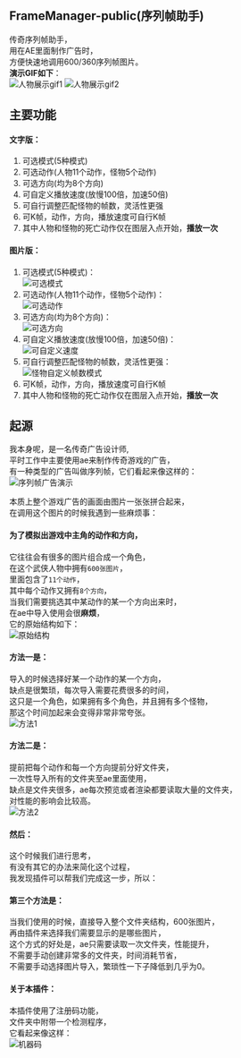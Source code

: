 ## FrameManager-public(序列帧助手)
传奇序列帧助手，  
用在AE里面制作广告时，  
方便快速地调用600/360序列帧图片。  
**演示GIF如下**：  
![人物展示gif1](https://user-images.githubusercontent.com/40317014/212536346-e855bd23-252b-4411-aad7-7b15d4d841b5.gif)
![人物展示gif2](https://user-images.githubusercontent.com/40317014/212536347-4396be4c-14b6-42c2-a3c1-5e7aa42ac9e7.gif)

## 主要功能
#### 文字版：  
1.    可选模式(5种模式)  
2.    可选动作(人物11个动作，怪物5个动作)  
3.    可选方向(均为8个方向)  
4.    可自定义播放速度(放慢100倍，加速50倍)  
5.    可自行调整匹配怪物的帧数，灵活性更强  
6.    可K帧，动作，方向，播放速度可自行K帧  
7.    其中人物和怪物的死亡动作仅在图层入点开始，**播放一次**  

#### 图片版：
1.    可选模式(5种模式)：  
      ![可选模式](https://user-images.githubusercontent.com/40317014/212536536-7e3e79cb-3140-4e59-bf64-dcab67c6be3f.png)
2.    可选动作(人物11个动作，怪物5个动作)：  
      ![可选动作](https://user-images.githubusercontent.com/40317014/212536554-54a57e67-4f98-4816-83a7-e42b66f0466b.png)
3.    可选方向(均为8个方向)：  
      ![可选方向](https://user-images.githubusercontent.com/40317014/212536557-97122649-daba-42f7-b7fe-2e769bb607ff.png)
4.    可自定义播放速度(放慢100倍，加速50倍)：  
      ![可自定义速度](https://user-images.githubusercontent.com/40317014/212536558-fdc060cd-1c18-4bab-a613-e43de8f33032.png)
5.    可自行调整匹配怪物的帧数，灵活性更强：  
      ![怪物自定义帧数模式](https://user-images.githubusercontent.com/40317014/212536681-cf57ba92-cb03-44f9-9a17-3d61449959c5.png)
6.    可K帧，动作，方向，播放速度可自行K帧  
7.    其中人物和怪物的死亡动作仅在图层入点开始，**播放一次**  
     
## 起源
我本身呢，是一名传奇广告设计师,  
平时工作中主要使用ae来制作传奇游戏的广告，  
有一种类型的广告叫做序列帧，它们看起来像这样的：  
![序列帧广告演示](https://user-images.githubusercontent.com/40317014/212534065-81d87c8e-9b06-4512-982d-303b3f1b05be.gif)

本质上整个游戏广告的画面由图片一张张拼合起来，  
在调用这个图片的时候我遇到一些麻烦事：  

#### 为了模拟出游戏中主角的动作和方向，
它往往会有很多的图片组合成一个角色，  
在这个武侠人物中拥有`600张图片`，  
里面包含了`11个动作`，  
其中每个动作又拥有`8个方向`，  
当我们需要挑选其中某动作的某一个方向出来时，  
在ae中导入使用会很**麻烦**，  
它的原始结构如下：  
![原始结构](https://user-images.githubusercontent.com/40317014/212534685-1af9fe92-dc0b-4c88-bf3f-abf251b7683d.png)

#### 方法一是：
导入的时候选择好某一个动作的某一个方向，  
缺点是很繁琐，每次导入需要花费很多的时间，  
这只是一个角色，如果拥有多个角色，并且拥有多个怪物，  
那这个时间加起来会变得非常非常夸张。  
![方法1](https://user-images.githubusercontent.com/40317014/212534968-73531579-fe68-4ef1-80c6-7303de2ddd55.png)

#### 方法二是：
提前把每个动作和每一个方向提前分好文件夹，  
一次性导入所有的文件夹至ae里面使用，  
缺点是文件夹很多，ae每次预览或者渲染都要读取大量的文件夹，  
对性能的影响会比较高。  
![方法2](https://user-images.githubusercontent.com/40317014/212535029-e803b580-45bb-4b96-b3e2-d49afcd0c1d5.png)

#### 然后：
这个时候我们进行思考，  
有没有其它的办法来简化这个过程，  
我发现插件可以帮我们完成这一步，所以：  
#### 第三个方法是：
当我们使用的时候，直接导入整个文件夹结构，600张图片，  
再由插件来选择我们需要显示的是哪些图片，  
这个方式的好处是，ae只需要读取一次文件夹，性能提升，  
不需要手动创建非常多的文件夹，时间消耗节省，  
不需要手动选择图片导入，繁琐性一下子降低到几乎为0。  

#### 关于本插件：
本插件使用了注册码功能，  
文件夹中附带一个检测程序，  
它看起来像这样：  
![机器码](https://user-images.githubusercontent.com/40317014/212535139-4869207a-7fe1-4aec-a0f0-734d7fa1c04e.png)



